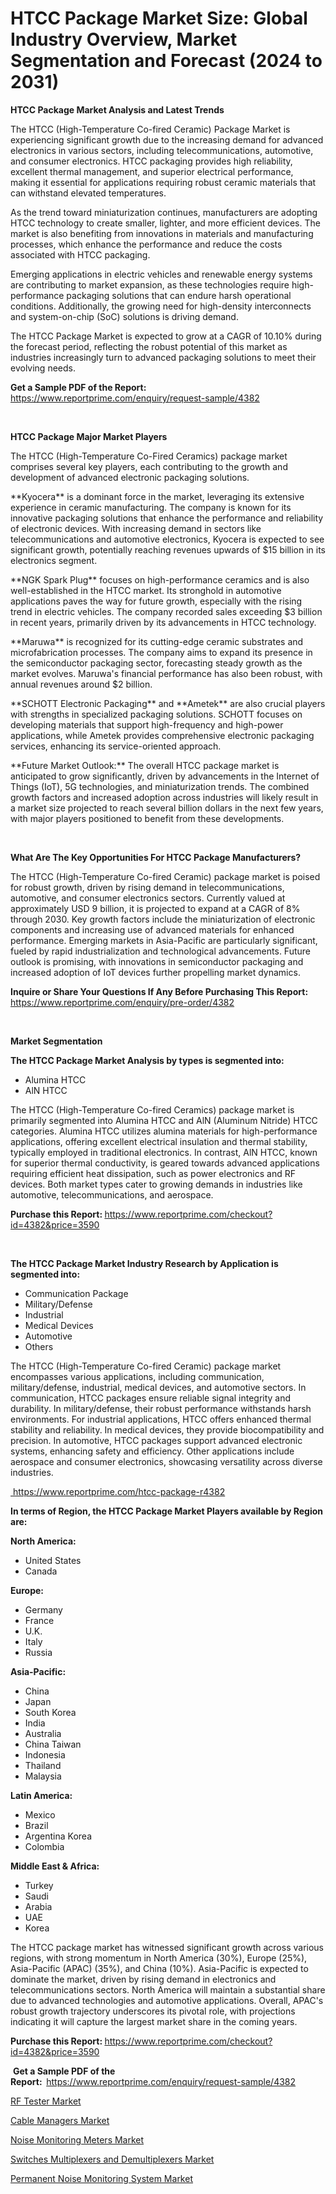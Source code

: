 <p><h1>HTCC Package Market Size: Global Industry Overview, Market Segmentation and Forecast (2024 to 2031)</h1></p><p><strong>HTCC Package Market Analysis and Latest Trends</strong></p>
<p><p>The HTCC (High-Temperature Co-fired Ceramic) Package Market is experiencing significant growth due to the increasing demand for advanced electronics in various sectors, including telecommunications, automotive, and consumer electronics. HTCC packaging provides high reliability, excellent thermal management, and superior electrical performance, making it essential for applications requiring robust ceramic materials that can withstand elevated temperatures. </p><p>As the trend toward miniaturization continues, manufacturers are adopting HTCC technology to create smaller, lighter, and more efficient devices. The market is also benefiting from innovations in materials and manufacturing processes, which enhance the performance and reduce the costs associated with HTCC packaging. </p><p>Emerging applications in electric vehicles and renewable energy systems are contributing to market expansion, as these technologies require high-performance packaging solutions that can endure harsh operational conditions. Additionally, the growing need for high-density interconnects and system-on-chip (SoC) solutions is driving demand. </p><p>The HTCC Package Market is expected to grow at a CAGR of 10.10% during the forecast period, reflecting the robust potential of this market as industries increasingly turn to advanced packaging solutions to meet their evolving needs.</p></p>
<p><strong>Get a Sample PDF of the Report:&nbsp;</strong> <a href="https://www.reportprime.com/enquiry/request-sample/4382">https://www.reportprime.com/enquiry/request-sample/4382</a></p>
<p>&nbsp;</p>
<p><strong>HTCC Package Major Market Players</strong></p>
<p><p>The HTCC (High-Temperature Co-Fired Ceramics) package market comprises several key players, each contributing to the growth and development of advanced electronic packaging solutions. </p><p>**Kyocera** is a dominant force in the market, leveraging its extensive experience in ceramic manufacturing. The company is known for its innovative packaging solutions that enhance the performance and reliability of electronic devices. With increasing demand in sectors like telecommunications and automotive electronics, Kyocera is expected to see significant growth, potentially reaching revenues upwards of $15 billion in its electronics segment.</p><p>**NGK Spark Plug** focuses on high-performance ceramics and is also well-established in the HTCC market. Its stronghold in automotive applications paves the way for future growth, especially with the rising trend in electric vehicles. The company recorded sales exceeding $3 billion in recent years, primarily driven by its advancements in HTCC technology.</p><p>**Maruwa** is recognized for its cutting-edge ceramic substrates and microfabrication processes. The company aims to expand its presence in the semiconductor packaging sector, forecasting steady growth as the market evolves. Maruwa's financial performance has also been robust, with annual revenues around $2 billion.</p><p>**SCHOTT Electronic Packaging** and **Ametek** are also crucial players with strengths in specialized packaging solutions. SCHOTT focuses on developing materials that support high-frequency and high-power applications, while Ametek provides comprehensive electronic packaging services, enhancing its service-oriented approach.</p><p>**Future Market Outlook:** The overall HTCC package market is anticipated to grow significantly, driven by advancements in the Internet of Things (IoT), 5G technologies, and miniaturization trends. The combined growth factors and increased adoption across industries will likely result in a market size projected to reach several billion dollars in the next few years, with major players positioned to benefit from these developments.</p></p>
<p>&nbsp;</p>
<p><strong>What Are The Key Opportunities For HTCC Package Manufacturers?</strong></p>
<p><p>The HTCC (High-Temperature Co-fired Ceramic) package market is poised for robust growth, driven by rising demand in telecommunications, automotive, and consumer electronics sectors. Currently valued at approximately USD 9 billion, it is projected to expand at a CAGR of 8% through 2030. Key growth factors include the miniaturization of electronic components and increasing use of advanced materials for enhanced performance. Emerging markets in Asia-Pacific are particularly significant, fueled by rapid industrialization and technological advancements. Future outlook is promising, with innovations in semiconductor packaging and increased adoption of IoT devices further propelling market dynamics.</p></p>
<p><strong>Inquire or Share Your Questions If Any Before Purchasing This Report:</strong> <a href="https://www.reportprime.com/enquiry/pre-order/4382">https://www.reportprime.com/enquiry/pre-order/4382</a></p>
<p>&nbsp;</p>
<p><strong>Market Segmentation</strong></p>
<p><strong>The HTCC Package Market Analysis by types is segmented into:</strong></p>
<p><ul><li>Alumina HTCC</li><li>AlN HTCC</li></ul></p>
<p><p>The HTCC (High-Temperature Co-fired Ceramics) package market is primarily segmented into Alumina HTCC and AlN (Aluminum Nitride) HTCC categories. Alumina HTCC utilizes alumina materials for high-performance applications, offering excellent electrical insulation and thermal stability, typically employed in traditional electronics. In contrast, AlN HTCC, known for superior thermal conductivity, is geared towards advanced applications requiring efficient heat dissipation, such as power electronics and RF devices. Both market types cater to growing demands in industries like automotive, telecommunications, and aerospace.</p></p>
<p><strong>Purchase this Report:&nbsp;</strong><a href="https://www.reportprime.com/checkout?id=4382&price=3590">https://www.reportprime.com/checkout?id=4382&price=3590</a></p>
<p>&nbsp;</p>
<p><strong>The HTCC Package Market Industry Research by Application is segmented into:</strong></p>
<p><ul><li>Communication Package</li><li>Military/Defense</li><li>Industrial</li><li>Medical Devices</li><li>Automotive</li><li>Others</li></ul></p>
<p><p>The HTCC (High-Temperature Co-fired Ceramic) package market encompasses various applications, including communication, military/defense, industrial, medical devices, and automotive sectors. In communication, HTCC packages ensure reliable signal integrity and durability. In military/defense, their robust performance withstands harsh environments. For industrial applications, HTCC offers enhanced thermal stability and reliability. In medical devices, they provide biocompatibility and precision. In automotive, HTCC packages support advanced electronic systems, enhancing safety and efficiency. Other applications include aerospace and consumer electronics, showcasing versatility across diverse industries.</p></p>
<p><a href="https://www.reportprime.com/htcc-package-r4382">&nbsp;https://www.reportprime.com/htcc-package-r4382</a></p>
<p><strong>In terms of Region, the HTCC Package Market Players available by Region are:</strong></p>
<p>
    <p> <strong> North America: </strong>
        <ul>
            <li>United States</li>
            <li>Canada</li>
        </ul>
        </p> 
    <p> <strong> Europe: </strong>
        <ul>
            <li>Germany</li>
            <li>France</li>
            <li>U.K.</li>
            <li>Italy</li>
            <li>Russia</li>
        </ul>
        </p> 
    <p> <strong> Asia-Pacific: </strong>
        <ul>
            <li>China</li>
            <li>Japan</li>
            <li>South Korea</li>
            <li>India</li>
            <li>Australia</li>
            <li>China Taiwan</li>
            <li>Indonesia</li>
            <li>Thailand</li>
            <li>Malaysia</li>
        </ul>
        </p> 
    <p> <strong> Latin America: </strong>
        <ul>
            <li>Mexico</li>
            <li>Brazil</li>
            <li>Argentina Korea</li>
            <li>Colombia</li>
        </ul>
        </p> 
    <p> <strong> Middle East & Africa: </strong>
        <ul>
            <li>Turkey</li>
            <li>Saudi</li>
            <li>Arabia</li>
            <li>UAE</li>
            <li>Korea</li>
        </ul>
    </p>
    </p>
<p><p>The HTCC package market has witnessed significant growth across various regions, with strong momentum in North America (30%), Europe (25%), Asia-Pacific (APAC) (35%), and China (10%). Asia-Pacific is expected to dominate the market, driven by rising demand in electronics and telecommunications sectors. North America will maintain a substantial share due to advanced technologies and automotive applications. Overall, APAC's robust growth trajectory underscores its pivotal role, with projections indicating it will capture the largest market share in the coming years.</p></p>
<p><strong>Purchase this Report: </strong><a href="https://www.reportprime.com/checkout?id=4382&price=3590">https://www.reportprime.com/checkout?id=4382&price=3590</a></p>
<p>&nbsp;<strong>Get a Sample PDF of the Report:&nbsp;&nbsp;</strong><a href="https://www.reportprime.com/enquiry/request-sample/4382">https://www.reportprime.com/enquiry/request-sample/4382</a></p>
<p><strong></strong></p>
<p><p><a href="https://www.linkedin.com/pulse/rf-tester-market-size-growth-trends-industry-analysis-type-boebf?trackingId=A%2FIIVK7lS86HzNWU6xsZxg%3D%3D">RF Tester Market</a></p><p><a href="https://www.linkedin.com/pulse/global-cable-managers-market-exploring-share-trends-future-svddf?trackingId=xB%2BvEePaRlyssDYTmFGAEg%3D%3D">Cable Managers Market</a></p><p><a href="https://issuu.com/reportprime-2/docs/noise-monitoring-meters-market-size_348bc246da1d1c">Noise Monitoring Meters Market</a></p><p><a href="https://github.com/prosalinda88/Market-Research-Report-List-6/blob/main/switches-multiplexers-and-demultiplexers-market.md">Switches Multiplexers and Demultiplexers Market</a></p><p><a href="https://issuu.com/reportprime-2/docs/permanent-noise-monitoring-system-m_7911a55d7f9f55">Permanent Noise Monitoring System Market</a></p></p>